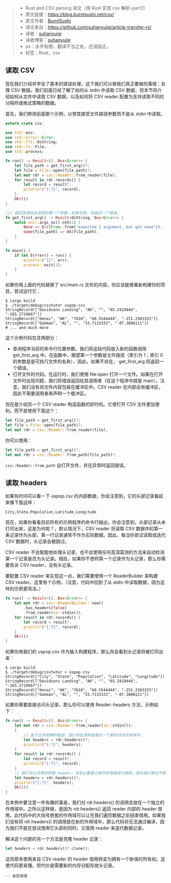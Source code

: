 >* Rust and CSV parsing 译文（用 Rust 实现 csv 解析-part3）
>* 原文链接：https://blog.burntsushi.net/csv/
>* 原文作者：[BurntSushi](https://github.com/BurntSushi)
>* 译文来自：https://github.com/suhanyujie/article-transfer-rs/
>* 译者：[suhanyujie](https://github.com/suhanyujie)
>* 译者博客：[suhanyujie](https://ishenghuo.cnblogs.com/)
>* ps：水平有限，翻译不当之处，还请指正。
>* 标签：Rust，csv

## 读取 CSV
现在我们介绍并学会了基本的错误处理，这下我们可以做我们真正要做的事情：处理 CSV 数据。我们前面已经了解了如何从 stdin 中读取 CSV 数据，但本节将介绍如何从文件中读取 CSV 数据，以及如何将 CSV reader 配置为支持读取不同的分隔符或格式策略的数据。

首先，我们修改前面那个示例，以使其接受文件路径参数而不是从 stdin 中读取。

```rust
extern crate csv;

use std::env;
use std::error::Error;
use std::ffi::OsString;
use std::fs::File;
use std::process;

fn run() -> Result<(), Box<Error>> {
    let file_path = get_first_arg()?;
    let file = File::open(file_path)?;
    let mut rdr = csv::Reader::from_reader(file);
    for result in rdr.records() {
        let record = result?;
        println!("{:?}", record);
    }
    Ok(())
}

/// 返回发送给此进程的第一个参数。如果没有，则返回一个错误。
fn get_first_arg() -> Result<OsString, Box<Error>> {
    match env::args_os().nth(1) {
        None => Err(From::from("expected 1 argument, but got none")),
        Some(file_path) => Ok(file_path),
    }
}

fn main() {
    if let Err(err) = run() {
        println!("{}", err);
        process::exit(1);
    }
}
```

如果你用上面的代码替换了 src/main.rs 文件的内容，你应该能够重新构建你的项目，尝试运行它：

```
$ cargo build
$ ./target/debug/csvtutor uspop.csv
StringRecord(["Davidsons Landing", "AK", "", "65.2419444", "-165.2716667"])
StringRecord(["Kenai", "AK", "7610", "60.5544444", "-151.2583333"])
StringRecord(["Oakman", "AL", "", "33.7133333", "-87.3886111"])
# ... and much more
```

这个示例代码包含两部分：

* 查询程序当前的命令行位置参数。我们将这段代码放入新的函数调用 get_first_arg 中。在函数中，期望第一个参数是文件路径（索引为 1；索引 0 的参数是是可执行文件的名称），因此，如果不存在， get_first_arg 将返回一个错误。
* 打开文件的代码。在运行时，我们使用 file:open 打开一个文件。如果在打开文件时出现问题，我们将错误返回给其调用者（在这个程序中就是 main）。注意，我们没有将文件内容包装在缓冲区中。CSV reader 在内部会有缓冲区，因此不需要调用者再声明一个缓冲区。

现在是介绍另一个 CSV reader 构造函数的好时机。它使打开 CSV 文件更加便利。而不是使用下面这个：

```rust
let file_path = get_first_arg()?;
let file = File::open(file_path)?;
let mut rdr = csv::Reader::from_reader(file);
```

你可以使用：

```rust
let file_path = get_first_arg()?;
let mut rdr = csv::Reader::from_path(file_path)?;
```

`csv::Reader::from_path` 会打开文件，并在异常时返回错误。

## 读取 headers

如果有时间可以看一下 uspop.csv 的内部数据，你会注意到，它的头部记录看起来像下面这样：

```
City,State,Population,Latitude,Longitude
```

现在，如果你看看目前所有的示例程序的命令行输出，你会注意到，头部记录从未打印出来，这是为何呢？，默认情况下，CSV reader 将读取 CSV 数据中的第一条记录作为头部，第一行记录通常不作为实际数据。因此，每当你尝试读取或迭代 CSV 数据时，头记录会被跳过。

CSV reader 不会智能地处理头记录，也不会使用任何高深莫测的方法来自动检测第一个记录是否为头记录。相反，如果你不想将第一个记录作为头记录，那么你需要告诉 CSV reader，没有头记录。

要配置 CSV reader 来实现这一点，我们需要使用一个 ReaderBuilder 来构建 CSV reader。这里有个示例。（注意，代码中回到了从 stdin 中读取数据，因为这样的示例更简洁。）

```rust
fn run() -> Result<(), Box<Error>> {
    let mut rdr = csv::ReaderBuilder::new()
        .has_headers(false)
        .from_reader(io::stdin());
    for result in rdr.records() {
        let record = result?;
        println!("{:?}", record);
    }
    Ok(())
}
```

如果你用我们的 uspop.csv 作为输入构建程序，那么你会看到头记录将被打印出来：

```
$ cargo build
$ ./target/debug/csvtutor < uspop.csv
StringRecord(["City", "State", "Population", "Latitude", "Longitude"])
StringRecord(["Davidsons Landing", "AK", "", "65.2419444", "-165.2716667"])
StringRecord(["Kenai", "AK", "7610", "60.5544444", "-151.2583333"])
StringRecord(["Oakman", "AL", "", "33.7133333", "-87.3886111"])
```

如果你需要直接访问头记录，那么你可以使用 Reader::headers 方法，示例如下：

```rust
fn run() -> Result<(), Box<Error>> {
    let mut rdr = csv::Reader::from_reader(io::stdin());
    {
        // 由于生命周期的原因，我们将此调用嵌套在一个新的词法作用域中。
        let headers = rdr.headers()?;
        println!("{:?}", headers);
    }
    for result in rdr.records() {
        let record = result?;
        println!("{:?}", record);
    }
    // 我们可以任意的获取 header。没有必要建立新的作用域进行调用，因为我们再也不需要借用 reader 中的数据。
    let headers = rdr.headers()?;
    println!("{:?}", headers);
    Ok(())
}
```

在本例中要注意一件有趣的事是，我们对 rdr.headers() 的调用会放在一个独立的作用域中。之所以这样做，是因为 rdr.headers() 返回 reader 内部的 header 借用。此代码中的大括号嵌套的作用域可以让在我们遍历数据之前结束借用。如果我们没有将 rdr.headers() 的调用放在新的作用域中，那么代码将无法通过编译，因为我们不能在尝试借用它头部的同时，又借用 reader 来迭代数据记录。

解决这个问题的另一个方法是克隆 header 记录：

```rust
let headers = rdr.headers()?.clone();
```

这将原本使用来自 CSV reader 的 header 借用转变为拥有一个新值的所有权。这使代码更易懂，但代价是需要新的内存分配存放头记录。

    -- 未完待续
    